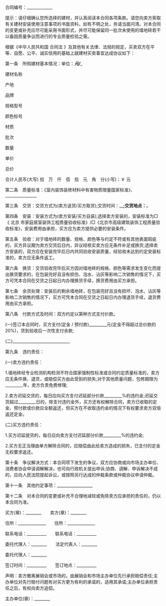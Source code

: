 
 


合同编号：_____________


提示：请仔细确认您所选择的建材，并认真阅读本合同各项条款。请您向卖方索取有关建材安装使用注意事项的书面资料，如有不明之处，务请当面问清。对本合同的变更或补充应尽可能采用书面形式，并尽可能保留同一批次未使用的墙地砖若干以备因质量争议而进行的专业质量检验之需。


根据《中华人民共和国
合同法
》及其他有关法律、法规的规定，买卖双方在平等、自愿、公平、诚实信用的基础上就建材买卖事宜达成协议如下：


第一条　所购建材基本情况：单位：___元/____


建材名称


产地


品牌


规格型号


颜色标号


材质


批次


数量


单价


总价


合计人民币(大写) 拾　万　仟　佰　拾　元　角　分(小写)：￥ 元


第二条　质量标准：《室内装饰装修材料中有害物质限量国家标准》、________________


第三条　交货：交货方式为(卖方送货/买方取货);交货时间：__________________;交货地点：________________。


第四条　安装：安装方式为(卖方安装/买方自装);选择卖方安装的，安装标准为□《
北京
市家庭居室装饰工程质量验收标准》/□《北京市高级建筑装饰工程质量验收标准》，安装费用由承担，买方应为卖方提供必要的安装条件。


第五条　验收：对于墙地砖的数量、规格、颜色等与约定不符或有其他表面瑕疵的，买方异议期为卖方交货后日内，异议经核实卖方应无条件补足或换货;选择卖方安装的，双方应在安装完毕后日内共同验收安装质量，经验收未达到约定安装标准的，卖方应无条件返工。


第六条　换货：交货验收完毕后买方因对墙地砖的规格、颜色等需求发生变化而提出换货要求的，在包装完好且没有损伤、泡水、沾灰等影响二次销售的情况下，买方可凭本合同在交货之日起日内办理换货手续，换货费用由买方承担。


第七条　余货处理：安装后的剩余墙地砖，在包装完好且没有损坏、泡水、沾灰等影响二次销售的情况下，买方可凭本合同在交货之日起日内办理退货手续，退货费用由买方承担。


第八条　付款方式及时间：双方约定以第种方式支付价款。


(一)签订本合同时，买方支付(定金 / 预付款)_________元(定金不得超过总价款的20%)，货到验收后一次性支付余款;


(二)_____________________________


第九条　违约责任：


(一)卖方违约责任：


1.墙地砖经专业检测机构检测不符合国家强制性标准或合同约定质量标准的，卖方应无条件换、退货，或赔偿买方由此受到的损失;对于其他质量问题，包修期限为_________年，卖方负责免费修理;


2.卖方迟延交货的，每日应向买方支付迟延部分价款_________%的违约金;迟延交货超过_________日的，除支付违约金外，买方还有权解除合同，卖方已收取的定金、预付款或价款应全额返还，但买方在不收取违约金的情况下有权要求卖方双倍返还定金。


(二)买方违约责任：


1.买方迟延提货的，每日应向卖方支付迟延部分价款_________%的违约金;


2.买方无正当理由单方解除合同的，应赔偿由此给卖方造成的损失，已支付的定金无权要求返还。


第十条　争议解决方式：本合同项下发生的争议，双方应协商或向市场主办单位、消费者协会申请调解解决，也可向行政机关提出申诉;协商、调解、申诉解决不成的，应向人民法院提起诉讼，或按照另行达成的仲裁条款或仲裁协议申请仲裁。


第十一条　其他约定事项：__________________


第十二条　对本合同的变更或补充不合理地减轻或免除卖方应承担的责任的，仍以本合同为准。


买方(章)：________　　卖方(章)：________


住所：______________　　住所：______________


联系电话：__________　　联系电话：__________


委托代理人：________　　法定代表人：________


委托代理人：________


签订时间：__________　　签订地点：__________


声明：卖方撤离展销会或市场的，由展销会和市场主办单位先行承担赔偿责任;主办单位对先行赔付问题有对买方更为有利的承诺的，适用其承诺;主办单位承担责任之后，有权向卖方追偿。


主办单位(章)：________




 


 

 
 
 
 
 
  


  
 

  


  


  
 
 
 
 

